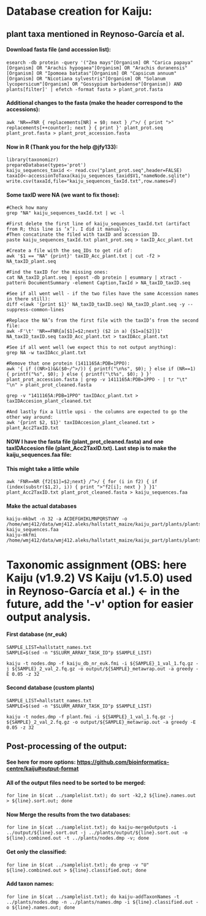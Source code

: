 # Database creation for Kaiju:

## plant taxa mentioned in Reynoso-García et al.

#### Download fasta file (and accession list):
```
esearch -db protein -query '("Zea mays"[Organism] OR "Carica papaya"[Organism] OR "Arachis hypogaea"[Organism] OR "Arachis duranensis"[Organism] OR "Ipomoea batatas"[Organism] OR "Capsicum annuum"[Organism] OR "Nicotiana sylvestris"[Organism] OR "Solanum lycopersicum"[Organism] OR "Gossypium barbadense"[Organism]) AND plants[filter]' | efetch -format fasta > plant_prot.fasta
```

#### Additional changes to the fasta (make the header correspond to the accessions):
```
awk 'NR==FNR { replacements[NR] = $0; next } /^>/ { print ">" replacements[++counter]; next } { print }' plant_prot.seq plant_prot.fasta > plant_prot_accession.fasta
```

#### Now in R (Thank you for the help @jfy133):
```
library(taxonomizr)
prepareDatabase(types='prot')
kaiju_sequences_taxid <- read.csv("plant_prot.seq",header=FALSE)
taxaId<-accessionToTaxa(kaiju_sequences_taxid$V1,"nameNode.sqlite")
write.csv(taxaId,file="kaiju_sequences_taxId.txt",row.names=F)
```

#### Some taxID were NA (we want to fix those):
```
#Check how many
grep "NA" kaiju_sequences_taxId.txt | wc -l

#First delete the first line of kaiju_sequences_taxId.txt (artifact from R; this line is ‘x’). I did it manually.
#Then concatinate the filed with taxID and accession ID.
paste kaiju_sequences_taxId.txt plant_prot.seq > taxID_Acc_plant.txt

#Create a file with the seq_IDs to get rid of: 
awk '$1 == "NA" {print}' taxID_Acc_plant.txt | cut -f2 > NA_taxID_plant.seq

#Find the taxID for the missing ones:
cat NA_taxID_plant.seq | epost -db protein | esummary | xtract -pattern DocumentSummary -element Caption,TaxId > NA_taxID_taxID.seq

#See if all went well - if the two files have the same Accession names in there still):
diff <(awk '{print $1}' NA_taxID_taxID.seq) NA_taxID_plant.seq -y --suppress-common-lines

#Replace the NA’s from the first file with the taxID’s from the second file:
awk -F'\t' 'NR==FNR{a[$1]=$2;next} ($2 in a) {$1=a[$2]}1' NA_taxID_taxID.seq taxID_Acc_plant.txt > taxIDAcc_plant.txt

#See if all went well (we expect this to not output anything):
grep NA -w taxIDAcc_plant.txt

#Remove that one protein (1411165A:PDB=1PPO):
awk '{ if ((NR>1)&&($0~/^>/)) { printf("\n%s", $0); } else if (NR==1) { printf("%s", $0); } else { printf("\t%s", $0); } }' plant_prot_accession.fasta | grep -v 1411165A:PDB=1PPO - | tr "\t" "\n" > plant_prot_cleaned.fasta

grep -v "1411165A:PDB=1PPO" taxIDAcc_plant.txt > taxIDAccesion_plant_cleaned.txt

#And lastly fix a little upsi - the columns are expected to go the other way around:
awk '{print $2, $1}' taxIDAccesion_plant_cleaned.txt > plant_Acc2TaxID.txt
```

#### NOW I have the fasta file (plant_prot_cleaned.fasta) and one taxIDAccesion file (plant_Acc2TaxID.txt). Last step is to make the kaiju_sequences.faa file:
#### This might take a little while
```
awk 'FNR==NR {f2[$1]=$2;next} /^>/ { for (i in f2) { if (index(substr($1,2), i)) { print ">"f2[i]; next } } }1' plant_Acc2TaxID.txt plant_prot_cleaned.fasta > kaiju_sequences.faa
```

#### Make the actual databases
```
kaiju-mkbwt -n 32 -a ACDEFGHIKLMNPQRSTVWY -o /home/wmj412/data/wmj412.aleks/hallstatt_maize/kaiju_part/plants/plants kaiju_sequences.faa
kaiju-mkfmi /home/wmj412/data/wmj412.aleks/hallstatt_maize/kaiju_part/plants/plants
```

# Taxonomic assignment (OBS: here Kaiju (v1.9.2) VS Kaiju (v1.5.0) used in Reynoso-García et al.) <- in the future, add the '-v' option for easier output analysis.
#### First database (nr_euk)
```
SAMPLE_LIST=hallstatt_names.txt
SAMPLE=$(sed -n "$SLURM_ARRAY_TASK_ID"p $SAMPLE_LIST)

kaiju -t nodes.dmp -f kaiju_db_nr_euk.fmi -i ${SAMPLE}_1_val_1.fq.gz -j ${SAMPLE}_2_val_2.fq.gz -o output/${SAMPLE}_metawrap.out -a greedy -E 0.05 -z 32

```

#### Second database (custom plants)
```
SAMPLE_LIST=hallstatt_names.txt
SAMPLE=$(sed -n "$SLURM_ARRAY_TASK_ID"p $SAMPLE_LIST)

kaiju -t nodes.dmp -f plant.fmi -i ${SAMPLE}_1_val_1.fq.gz -j ${SAMPLE}_2_val_2.fq.gz -o output/${SAMPLE}_metawrap.out -a greedy -E 0.05 -z 32
```

## Post-processing of the output: 
#### See here for more options: https://github.com/bioinformatics-centre/kaiju#output-format 

#### All of the output files need to be sorted to be merged:
```
for line in $(cat ../samplelist.txt); do sort -k2,2 ${line}.names.out > ${line}.sort.out; done
```

#### Now Merge the results from the two databases:
```
for line in $(cat ../samplelist.txt); do kaiju-mergeOutputs -i ../output/${line}.sort.out -j ../plants/output/${line}.sort.out -o ${line}.combined.out -t ../plants/nodes.dmp -v; done
```

#### Get only the classified:
```
for line in $(cat ../samplelist.txt); do grep -v "U" ${line}.combined.out > ${line}.classified.out; done
```

#### Add taxon names:
```
for line in $(cat ../samplelist.txt); do kaiju-addTaxonNames -t ../plants/nodes.dmp -n ../plants/names.dmp -i ${line}.classified.out -o ${line}.names.out; done
```
